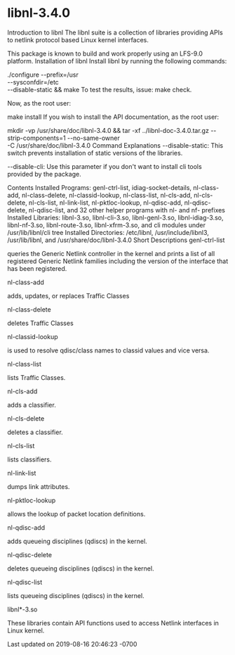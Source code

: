 # libnl-3.4.0
Introduction to libnl
The libnl suite is a collection of libraries providing APIs to netlink protocol based Linux kernel interfaces.

This package is known to build and work properly using an LFS-9.0 platform.
Installation of libnl
Install libnl by running the following commands:

./configure --prefix=/usr     \
            --sysconfdir=/etc \
            --disable-static  &&
make
To test the results, issue: make check.

Now, as the root user:

make install
If you wish to install the API documentation, as the root user:

mkdir -vp /usr/share/doc/libnl-3.4.0 &&
tar -xf ../libnl-doc-3.4.0.tar.gz --strip-components=1 --no-same-owner \
    -C  /usr/share/doc/libnl-3.4.0
Command Explanations
--disable-static: This switch prevents installation of static versions of the libraries.

--disable-cli: Use this parameter if you don't want to install cli tools provided by the package.

Contents
Installed Programs:
genl-ctrl-list, idiag-socket-details, nl-class-add, nl-class-delete, nl-classid-lookup, nl-class-list, nl-cls-add, nl-cls-delete, nl-cls-list, nl-link-list, nl-pktloc-lookup, nl-qdisc-add, nl-qdisc-delete, nl-qdisc-list, and 32 other helper programs with nl- and nf- prefixes
Installed Libraries:
libnl-3.so, libnl-cli-3.so, libnl-genl-3.so, libnl-idiag-3.so, libnl-nf-3.so, libnl-route-3.so, libnl-xfrm-3.so, and cli modules under /usr/lib/libnl/cli tree
Installed Directories:
/etc/libnl, /usr/include/libnl3, /usr/lib/libnl, and /usr/share/doc/libnl-3.4.0
Short Descriptions
genl-ctrl-list

queries the Generic Netlink controller in the kernel and prints a list of all registered Generic Netlink families including the version of the interface that has been registered.

nl-class-add

adds, updates, or replaces Traffic Classes

nl-class-delete

deletes Traffic Classes

nl-classid-lookup

is used to resolve qdisc/class names to classid values and vice versa.

nl-class-list

lists Traffic Classes.

nl-cls-add

adds a classifier.

nl-cls-delete

deletes a classifier.

nl-cls-list

lists classifiers.

nl-link-list

dumps link attributes.

nl-pktloc-lookup

allows the lookup of packet location definitions.

nl-qdisc-add

adds queueing disciplines (qdiscs) in the kernel.

nl-qdisc-delete

deletes queueing disciplines (qdiscs) in the kernel.

nl-qdisc-list

lists queueing disciplines (qdiscs) in the kernel.

libnl*-3.so

These libraries contain API functions used to access Netlink interfaces in Linux kernel.

Last updated on 2019-08-16 20:46:23 -0700
